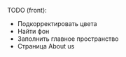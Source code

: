 TODO (front):
- Подкорректировать цвета 
- Найти фон
- Заполнить главное пространство
- Страница About us
